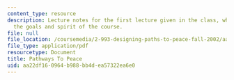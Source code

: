 ```yaml
---
content_type: resource
description: Lecture notes for the first lecture given in the class, which captures
  the goals and spirit of the course.
file: null
file_location: /coursemedia/2-993-designing-paths-to-peace-fall-2002/aa22df160964b988bb4dea57322ea6e0_pathways_course_outline.pdf
file_type: application/pdf
resourcetype: Document
title: Pathways To Peace
uid: aa22df16-0964-b988-bb4d-ea57322ea6e0
---
```

